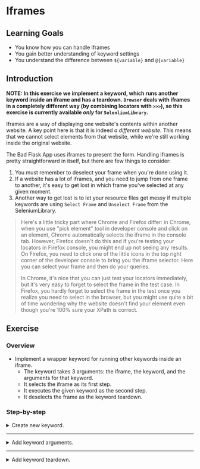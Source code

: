 # Iframes

## Learning Goals

- You know how you can handle iframes
- You gain better understanding of keyword settings
- You understand the difference between `${variable}` and `@{variable}`

## Introduction

**NOTE: In this exercise we implement a keyword, which runs another keyword
inside an iframe and has a teardown. `Browser` deals with iframes in a completely different way (by combining locators with `>>>`),
so this exercise is currently available _only_ for `SelenliumLibrary`.**

Iframes are a way of displaying one website's contents
within another website. A key point here is that it is indeed _a different website_.
This means that we cannot select elements from that website, while we're still
working inside the original website.

The Bad Flask App uses iframes to present the form. Handling iframes is pretty straightforward
in itself, but there are few things to consider:

1. You must remember to deselect your frame when you're done using it.
2. If a website has a lot of iframes, and you need to jump from one frame to another, it's
easy to get lost in which frame you've selected at any given moment.
3. Another way to get lost is to let your resource files get messy if multiple keywords are
using `Select Frame` and `Unselect Frame` from the SeleniumLibrary.

> Here's a little tricky part where Chrome and Firefox differ: in Chrome, when
> you use "pick element" tool in developer console and click on an element,
> Chrome automatically selects the iframe in the console tab. However, Firefox
> doesn't do this and if you're testing your locators in Firefox console, you
> might end up not seeing any results. On Firefox, you need to click one of the
> little icons in the top right corner of the developer console to bring you the
> iframe selector. Here you can select your frame and then do your queries.
>
> In Chrome, it's nice that you can just test your
> locators immediately, but it's very easy to forget to select the frame in the
> test case. In Firefox, you hardly forget to select the frame in the test once
> you realize you need to select in the browser, but you might use quite a bit of
> time wondering why the website doesn't find your element even though you're
> 100% sure your XPath is correct.

## Exercise

### Overview

- Implement a wrapper keyword for running other keywords inside an iframe.
  - The keyword takes 3 arguments: the iframe, the keyword, and the arguments for that keyword.
  - It selects the iframe as its first step.
  - It executes the given keyword as the second step.
  - It deselects the frame as the keyword teardown.

### Step-by-step

<details>
  <summary>Create new keyword.</summary>

<br />

In order to keep our resource file tidy, let's implement a keyword to work as a wrapper for
our iframes. Then, we can simply call that keyword whenever we want to run something inside
and iframe and rest assured the frame won't stay selected afterwards. For starters, we can define
our keyword and simply make it call `Select Frame` and `Unselect Frame`.

- Create a keyword called `Run Inside Iframe` and make it run `Select Frame` and `Unselect Frame`
in succession.

So far, our keyword doesn't really do anything. First, we need to know the frame we want to select
and pass it as an argument to our keyword. The iframe does have an `id` this time, but it not
really useful as the latter part is randomly generated numbers. So, we're going to use XPaths again.
We notice there are two iframes on the website, but one of them is hidden. What's more, they have the
same `src` attribute. If we take a closer look at the parent `div` element of both iframes, we notice
that the iframe we want to use _doesn't_ have the `hidden` class.

Just like with checking that an element attribute contains some value, we can check if an element
attribute doesn't contain some value. We can do this by using the `not()` wrapper around our `contains()`
wrapper, like this `//div[not(contains(@class,'hidden'))]/iframe`. Let's put this XPath in a variable again.

- Create a variable for the XPath of the iframe.

</details> <!-- Create new keyword -->

---

<details>
  <summary>Add keyword arguments.</summary>

<br />

In most cases we might want to change iframes when we're testing. We want to be able to use our
`Run Inside Iframe` keyword in all possible frames in our website, so we should specify the frame
as an argument for our keyword.

Still, our keyword still doesn't really _do_ anything yet. We want it to be able to run _any_ keyword
with _any_ arguments it might have. If we were to pass to it one keyword without arguments, it would
be easy. However, we want it to handle any keyword that takes 0-n arguments. Our `Run Inside Iframe`
keyword should be able to handle all situations.

To handle a varying amount of arguments we can use [the `@{variable}` notation](http://robotframework.org/robotframework/latest/RobotFrameworkUserGuide.html#variable-number-of-arguments-with-user-keywords). Let's
consider the following list:

```robot
${my_list}=     Create List     Mickey      Mouse       Donald      Duck
```

When we use `${my_list}`, we are referring to the list _object_, meaning `["Mickey",
"Mouse", "Donald", "Duck"]`. However, when we use `@{my_list}`, we are referring to the list
_values_, meaning `Mickey`, `Mouse`, `Donald`, and `Duck` individually.
The best part of using `@{my_list}` is that it works even if the list is empty, and it works with
a list with any amount of values as well. For example, if our keyword takes `${my_list}` as
an argument, it assumes there is a value for that argument. However, if we provide `@{my_list}`,
_we don't need to give it a value_.

Great, we now know that we need to specify our `frame`, `keyword` and `arguments` to our keyword,
and we know _how_ to specify them. Let's add those to our keyword.

- Add `[Arguments]` to your `Run Inside Iframe` keyword and make it take three arguments: `frame`,
`keyword`, and the _values_ of `arguments` list.
- Specify the `frame` variable as an argument for the `Select Frame` keyword.

> :bulb: `@{arguments}` _must_ be the last argument for your keyword.
>
> Keywords can also take arguments in dictionary format (`key1=value1`, `key2=value2`, etc.). We
could handle those by using `&{kwargs}` format, but we're going to ignore that for now.

Now the keyword we want to run is a variable. We can't directly call `${keyword}` in Robot. We need
to wrap that in a `Run Keyword` call, so let's add a call for our keyword between our frame
selection and deselection.

- Call `Run Keyword` to run your argument `keyword` between selecting and deselecting a frame.

</details>

---

<details>
  <summary>Add keyword teardown.</summary>

<br />

Our keyword will now select a frame, run a keyword, and finally deselect a frame. But what if
our keyword fails before it reaches `Unselect Frame`? We would be stuck inside our iframe and
our test would have no idea how to behave. after that. Just like test cases, keywords can also
have a separate and `Teardown` specified by `[Teardown]` (but **not** a `Setup`).

Just to make sure our keyword always cleans up after itself, we should change frame deselection into
a keyword teardown.

- Add `[Teardown]` to `Unselect Frame`. Remember to have at least 2 spaces between your teardown
and keyword.

> We can also specify `[Documentation]`, `[Return]` value, and a custom `[Timeout]` for your keywords, but we're not
> going to into depth about those here.
>
> Even though Robot Framework supports writing keyword documentation, arguments, timeout, teardown,
> and return value in any order we choose, it's a good idea to have those in an order that makes sense.
>
> E.g.
>
> ```robot
> My Keyword
>    [Documentation]
>    [Arguments]
>    [Timeout]
>    # Actual keyword functionality
>    [Teardown]
>    [Return]
> ```

</details>
